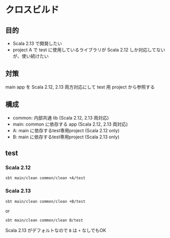 # クロスビルド

## 目的
- Scala 2.13 で開発したい
- project A で test に使用しているライブラリが Scala 2.12 しか対応してないが、使い続けたい

## 対策
main app を Scala 2.12, 2.13 両方対応にして
test 用 project から参照する

## 構成
- common: 内部共通 lib (Scala 2.12, 2.13 両対応)
- main: common に依存する app (Scala 2.12, 2.13 両対応)
- A: main に依存するtest専用project (Scala 2.12 only)
- B: main に依存するtest専用project (Scala 2.13 only)

## test
### Scala 2.12
```
sbt main/clean common/clean +A/test
``` 

### Scala 2.13
```
sbt main/clean common/clean +B/test
```

or 

```
sbt main/clean common/clean B/test
```

Scala 2.13 がデフォルトなので `B` は `+` なしでもOK
